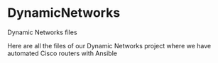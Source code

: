# DynamicNetworks
Dynamic Networks files 

Here are all the files of our Dynamic Networks project where we have automated Cisco routers with Ansible
